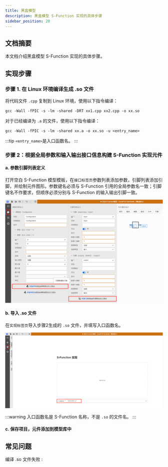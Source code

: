 ```yaml
---
title: 黑盒模型
description: 黑盒模型 S-Function 实现的具体步骤
sidebar_position: 20
---
```


## 文档摘要
本文档介绍黑盒模型 S-Function 实现的具体步骤。

## 实现步骤

### 步骤 1. 在 Linux 环境编译生成 .so 文件

将代码文件 `.cpp` 复制到 Linux 环境，使用以下指令编译：  

```
gcc -Wall -fPIC -s -lm -shared -DRT xx1.cpp xx2.cpp -o xx.so
```

对于已经编译为 `.a` 的文件，使用以下指令编译：  

```
gcc -Wall -fPIC -s -lm -shared xx.a -o xx.so -u <entry_name>
```
:::tip
`<entry_name>`是入口函数名。
:::

### 步骤 2：根据全局参数和输入输出接口信息构建 S-Function 实现元件  

#### a. 参数引脚列表定义  

打开空白 S-Function 模型模板，在`接口标签页`参数列表添加参数，引脚列表添加引脚，并绘制元件图形。参数键名必须与 S-Function 引用的全局参数名一致；引脚键名不作要求，但顺序必须分别与 S-Function 的输入输出引脚一致。  

![添加元件引脚并绘制图形 ](./1-8.png "添加元件引脚并绘制图形")   

#### b. 导入 .so 文件  

在`实现标签页`导入步骤2生成的 `.so` 文件，并填写入口函数名。  

![导入 .so 文件并填写入口函数](./1-9.png "导入 .so 文件并填写入口函数")   

:::warning
入口函数名是 S-Function 名称，不是 `.so` 的文件名。
:::

#### c. 保存项目，元件添加到模型库中  


## 常见问题
编译 .so 文件失败
:   
